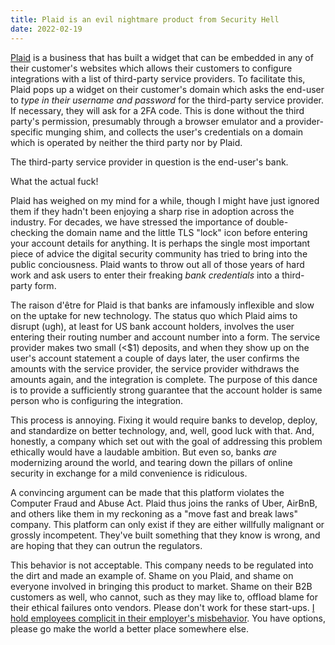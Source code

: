 ```yaml
---
title: Plaid is an evil nightmare product from Security Hell
date: 2022-02-19
---
```


[Plaid] is a business that has built a widget that can be embedded in any of
their customer's websites which allows their customers to configure integrations
with a list of third-party service providers. To facilitate this, Plaid pops up
a widget on their customer's domain which asks the end-user to *type in their
username and password* for the third-party service provider. If necessary, they
will ask for a 2FA code. This is done without the third party's permission,
presumably through a browser emulator and a provider-specific munging shim, and
collects the user's credentials on a domain which is operated by neither the
third party nor by Plaid.

[Plaid]: https://plaid.com

The third-party service provider in question is the end-user's bank.

What the actual fuck!

Plaid has weighed on my mind for a while, though I might have just ignored them
if they hadn't been enjoying a sharp rise in adoption across the industry. For
decades, we have stressed the importance of double-checking the domain name and
the little TLS "lock" icon before entering your account details for anything. It
is perhaps the single most important piece of advice the digital security
community has tried to bring into the public conciousness. Plaid wants to throw
out all of those years of hard work and ask users to enter their freaking *bank
credentials* into a third-party form.

The raison d'être for Plaid is that banks are infamously inflexible and slow on
the uptake for new technology. The status quo which Plaid aims to disrupt (ugh),
at least for US bank account holders, involves the user entering their routing
number and account number into a form. The service provider makes two small
(\<$1) deposits, and when they show up on the user's account statement a couple
of days later, the user confirms the amounts with the service provider, the
service provider withdraws the amounts again, and the integration is complete.
The purpose of this dance is to provide a sufficiently strong guarantee that the
account holder is same person who is configuring the integration.

This process is annoying. Fixing it would require banks to develop, deploy, and
standardize on better technology, and, well, good luck with that. And, honestly,
a company which set out with the goal of addressing this problem ethically would
have a laudable ambition. But even so, banks *are* modernizing around the world,
and tearing down the pillars of online security in exchange for a mild
convenience is ridiculous.

A convincing argument can be made that this platform violates the Computer Fraud
and Abuse Act. Plaid thus joins the ranks of Uber, AirBnB, and others like them
in my reckoning as a "move fast and break laws" company. This platform can only
exist if they are either willfully malignant or grossly incompetent. They've
built something that they know is wrong, and are hoping that they can outrun the
regulators.

This behavior is not acceptable. This company needs to be regulated into the
dirt and made an example of. Shame on you Plaid, and shame on everyone involved
in bringing this product to market. Shame on their B2B customers as well, who
cannot, such as they may like to, offload blame for their ethical failures onto
vendors. Please don't work for these start-ups. [I hold employees complicit in
their employer's misbehavior][0]. You have options, please go make the world a
better place somewhere else.

[0]: https://drewdevault.com/2020/05/05/We-are-complicit-in-our-employers-deeds.html

